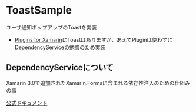 # ToastSample

ユーザ通知ポップアップのToastを実装

* [Plugins for Xamarin](https://github.com/xamarin/XamarinComponents)にToastはありますが、あえてPluginは使わずにDependencyServiceの勉強のため実装

## DependencyServiceについて

Xamarin 3.0で追加されたXamarin.Formsに含まれる依存性注入のための仕組みの事

[公式ドキュメント](https://developer.xamarin.com/guides/xamarin-forms/dependency-service/introduction/)
